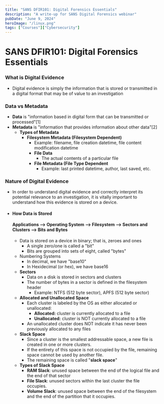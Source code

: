 ```yaml
---
title: "SANS DFIR101: Digital Forensics Essentials"
description: "A write-up for SANS Digital Forensics webinar"
pubDate: "June 9, 2024"
heroImage: "/linux.png"
tags: ["Courses"]["Cybersecurity"]
---
```


# SANS DFIR101: Digital Forensics Essentials
### What is Digital Evidence
- Digital evidence is simply the information that is stored or transmitted in a digital format that may be of value to an investigation
### Data vs Metadata
- **Data** is "information based in digital form that can be transmitted or processed"[1]
- **Metadata** is "information that provides information about other data"[2]
	- **Types of Metadata**
		- **Filesystem Metadata (Filesystem Dependent)**
			- Example: filename, file creation datetime, file content modification datetime
			- **File Data**
				- The actual contents of a particular file
			- **File Metadata (File Type Dependent**
				- Example: last printed datetime, author, last saved, etc.
### Nature of Digital Evidence
- In order to understand digital evidence and correctly interpret its potential relevance to an investigation, it is vitally important to understand how this evidence is stored on a device.
- #### How Data is Stored
	####  **Applications --> Operating System --> Filesystem --> Sectors and Clusters --> Bits and Bytes**
	-  Data is stored on a device in binary; that is, zeroes and ones
		- A single zero/one is called a "bit"
		- Bits are grouped into sets of eight, called "bytes"
	- Numbering Systems
		- In decimal, we have "base10"
		- In Hexidecimal (or hex), we have base16
	- **Sectors**
		- Data on a disk is stored in sectors and clusters
		- The number of bytes in a sector is defined in the filesystem header
			- Example: NTFS (512 byte sector), APFS (512 byte sector)
	- **Allocated and Unallocated Space**
		- Each cluster is labeled by the OS as either allocated or unallocated:
			- **Allocated:** cluster is currently allocated to a file
			- **Unallocated:** cluster is NOT currently allocated to a file
		- An unallocated cluster does NOT indicate it has never been previously allocated to any files
	- **Slack Space**
		- Since a cluster is the smallest addressable space, a new file is created in one or more clusters.
		- If the entirety of this space is not occupied by the file, remaining space cannot be used by another file.
		- The remaining space is called "**slack space**"
	- **Types of Slack Space**
		- **RAM Slack**: unused space between the end of the logical file and the end of that sector
		- **File Slack**: unused sectors within the last cluster the file occupies.
		- **Volume Slack**: unused space between the end of the filesystem and the end of the partition that it occupies.